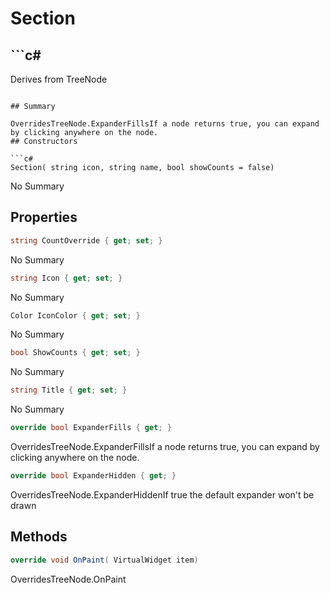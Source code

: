 # Section

## ```c#
Derives from TreeNode
```

## Summary

OverridesTreeNode.ExpanderFillsIf a node returns true, you can expand by clicking anywhere on the node.
## Constructors

```c#
Section( string icon, string name, bool showCounts = false) 
```
No Summary
## Properties

```c#
string CountOverride { get; set; } 
```
No Summary
```c#
string Icon { get; set; } 
```
No Summary
```c#
Color IconColor { get; set; } 
```
No Summary
```c#
bool ShowCounts { get; set; } 
```
No Summary
```c#
string Title { get; set; } 
```
No Summary
```c#
override bool ExpanderFills { get; } 
```
OverridesTreeNode.ExpanderFillsIf a node returns true, you can expand by clicking anywhere on the node.
```c#
override bool ExpanderHidden { get; } 
```
OverridesTreeNode.ExpanderHiddenIf true the default expander won't be drawn
## Methods

```c#
override void OnPaint( VirtualWidget item) 
```
OverridesTreeNode.OnPaint
